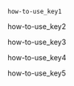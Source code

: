 ```ngMeta
how-to-use_key1
```

how-to-use_key2


how-to-use_key3


how-to-use_key4


how-to-use_key5
